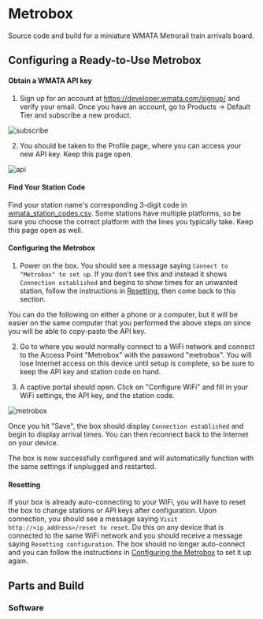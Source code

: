 # Metrobox

Source code and build for a miniature WMATA Metrorail train arrivals board.

## Configuring a Ready-to-Use Metrobox

#### Obtain a WMATA API key

1. Sign up for an account at https://developer.wmata.com/signup/ and verify your email.
Once you have an account, go to Products -> Default Tier and subscribe a new product.

![subscribe](https://github.com/user-attachments/assets/db1c2b66-29bb-4d52-bea0-09c1ff52db15)

2. You should be taken to the Profile page, where you can access your new API key. Keep this page open.

![api](https://github.com/user-attachments/assets/c0c7e95c-8c09-40ed-845e-4bf895470f79)

#### Find Your Station Code

Find your station name's corresponding 3-digit code in [wmata_station_codes.csv](wmata_station_codes.csv). Some stations have multiple platforms, so be sure you choose the correct platform with the lines you typically take. Keep this page open as well.

#### Configuring the Metrobox

1. Power on the box. You should see a message saying `Connect to "Metrobox" to set up`. If you don't see this and instead it shows `Connection established` and begins to show times for an unwanted station, follow the instructions in [Resetting](Resetting), then come back to this section.

You can do the following on either a phone or a computer, but it will be easier on the same computer that you performed the above steps on since you will be able to copy-paste the API key.

2. Go to where you would normally connect to a WiFi network and connect to the Access Point "Metrobox" with the password "metrobox". You will lose Internet access on this device until setup is complete, so be sure to keep the API key and station code on hand.

3. A captive portal should open. Click on "Configure WiFi" and fill in your WiFi settings, the API key, and the station code.

![metrobox](https://github.com/user-attachments/assets/1a730281-59ac-4a62-aeeb-b104c2cb84c9)

Once you hit "Save", the box should display `Connection established` and begin to display arrival times. You can then reconnect back to the Internet on your device.

The box is now successfully configured and will automatically function with the same settings if unplugged and restarted.

#### Resetting

If your box is already auto-connecting to your WiFi, you will have to reset the box to change stations or API keys after configuration. Upon connection, you should see a message saying `Visit http://<ip_address>/reset to reset`. Do this on any device that is connected to the same WiFi network and you should receive a message saying `Resetting configuration`. The box should no longer auto-connect and you can follow the instructions in [Configuring the Metrobox](Configuring-the-Metrobox) to set it up again.

## Parts and Build

### Software
